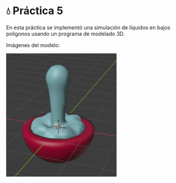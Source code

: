 # 💧 Práctica 5

En esta práctica se implementó una simulación de líquidos en bajos polígonos usando un programa de modelado 3D.

Imágenes del modelo:

<p float="left">
    <img src="./liquido.png" width="300"/>
</p>